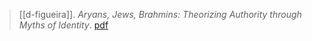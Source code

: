 > [[d-figueira]]. *Aryans, Jews, Brahmins: Theorizing Authority through Myths of Identity*. [pdf](d-figueira2002b.pdf)